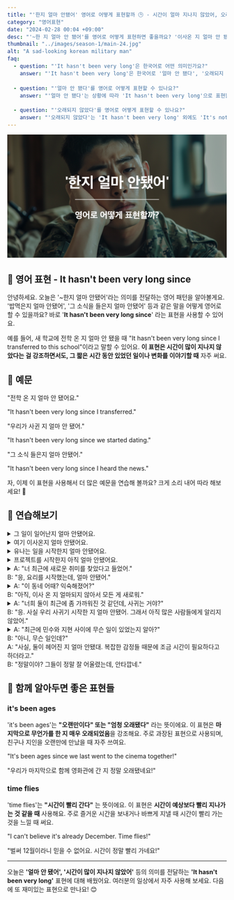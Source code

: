 ```yaml
---
title: "'한지 얼마 안됐어' 영어로 어떻게 표현할까 🕒 - 시간이 얼마 지나지 않았어, 오래 되지 않았어 영어로"
category: "영어표현"
date: "2024-02-28 00:04 +09:00"
desc: "'~한 지 얼마 안 됐어'를 영어로 어떻게 표현하면 좋을까요? '이사온 지 얼마 안 됐어', '그 책을 읽은 지 얼마 안 됐어' 등을 영어로 표현하는 법을 배워봅시다. 다양한 예문을 통해서 연습하고 본인의 표현으로 만들어 보세요"
thumbnail: "../images/season-1/main-24.jpg"
alt: "A sad-looking korean military man"
faq:
  - question: "'It hasn't been very long'은 한국어로 어떤 의미인가요?"
    answer: "'It hasn't been very long'은 한국어로 '얼마 안 됐다', '오래되지 않았다', '시간이 많이 지나지 않았다' 등으로 번역될 수 있습니다. 어떤 일이나 상황이 시작된 지 얼마 되지 않았음을 나타낼 때 사용합니다."

  - question: "'얼마 안 됐다'를 영어로 어떻게 표현할 수 있나요?"
    answer: "'얼마 안 됐다'는 상황에 따라 'It hasn't been very long'으로 표현할 수 있습니다. 예를 들어, '그 가게가 문을 연 지 얼마 안 됐어'는 'It hasn't been very long since that store opened'로 말할 수 있습니다."

  - question: "'오래되지 않았다'를 영어로 어떻게 표현할 수 있나요?"
    answer: "'오래되지 않았다'는 'It hasn't been very long' 외에도 'It's not been long', 'It hasn't been long'으로 표현할 수 있습니다. 예를 들어, '그가 떠난 지 오래되지 않았어'는 'It hasn't been very long since he left'로 말할 수 있습니다."
---
```


![얼마 안됐어 영어표현](../images/season-1/main-24.jpg)

## 🌟 영어 표현 - It hasn't been very long since

안녕하세요. 오늘은 '~한지 얼마 안됐어'라는 의미를 전달하는 영어 패턴을 알아볼게요. '밥먹은지 얼마 안됐어', '그 소식을 들은지 얼마 안됐어' 등과 같은 말을 어떻게 영어로 할 수 있을까요? 바로 '**It hasn't been very long since**' 라는 표현을 사용할 수 있어요.

예를 들어, 새 학교에 전학 온 지 얼마 안 됐을 때 "It hasn't been very long since I transferred to this school"이라고 말할 수 있어요. **이 표현은 시간이 많이 지나지 않았다는 걸 강조하면서도, 그 짧은 시간 동안 있었던 일이나 변화를 이야기할 때** 자주 써요.

<script async src="https://pagead2.googlesyndication.com/pagead/js/adsbygoogle.js?client=ca-pub-1465612013356152"
     crossorigin="anonymous"></script>
<!-- engple-horizontal-ad -->

<ins class="adsbygoogle"
     style="display:block"
     data-ad-client="ca-pub-1465612013356152"
     data-ad-slot="2106896038"
     data-ad-format="auto"
     data-full-width-responsive="true"></ins>

<script>
     (adsbygoogle = window.adsbygoogle || []).push({});
</script>

## 📖 예문

"전학 온 지 얼마 안 됐어요."

"It hasn't been very long since I transferred."

"우리가 사귄 지 얼마 안 됐어."

"It hasn't been very long since we started dating."

"그 소식 들은지 얼마 안됐어."

"It hasn't been very long since I heard the news."

자, 이제 이 표현을 사용해서 더 많은 예문을 연습해 볼까요? 크게 소리 내어 따라 해보세요! 🎤

## 💬 연습해보기

<details>
  <summary>그 일이 일어난지 얼마 안됐어요.</summary>
  <span>It hasn't been very long since that happened.</span>
</details>

<details>
 <summary>여기 이사온지 얼마 안됐어요.</summary>
  <span>It hasn't been very long since I moved here.</span>
</details>

<details>
  <summary>유나는 일을 시작한지 얼마 안됐어요.</summary>
  <span>It hasn't been very long since Yuna started the new job.</span>
</details>

<details>
  <summary>프로젝트를 시작한지 아직 얼마 안됐어요.</summary>
  <span>It hasn't been very long since we started the project.</span>
</details>

<details>
  <summary>A: "너 최근에 새로운 취미를 찾았다고 들었어."<br>B: "응, 요리를 시작했는데, 얼마 안됐어."
</summary>
<span>A: "I heard you found a new hobby recently."<br>B: "Yeah, I started cooking, but it hasn't been very long."</span>
</details>

<details>
  <summary>A: "이 동네 어때? 익숙해졌어?"<br>B: "아직, 이사 온 지 얼마되지 않아서 모든 게 새로워."</summary>
  <span>A: "How do you like the neighborhood? Have you <a href="/blog/vocab-1/045.get-used-to/">gotten used to</a> to it?"<br>B: "Not yet, it hasn't been very long since I moved in, so everything is new."</span>
</details>

<details>
  <summary>A: "너희 둘이 최근에 좀 가까워진 것 같던데, 사귀는 거야?"<br>B: "응. 사실 우리 사귀기 시작한 지 얼마 안됐어. 그래서 아직 많은 사람들에게 알리지 않았어."</summary>
  <span>A: "You two seem to have gotten quite close recently, are you dating?"<br>B: "Yes, actually, it's not been very long since we started dating. <a href="/blog/in-english/116.that-is-why/">That's why</a> we haven't told many people yet."</span>
</details>

<details>
  <summary>
A: "최근에 민수와 지현 사이에 무슨 일이 있었는지 알아?"<br>
B: "아니, 무슨 일인데?"<br>
A: "사실, 둘이 헤어진 지 얼마 안됐대. 복잡한 감정들 때문에 조금 시간이 필요하다고 하더라고."<br>
B: "정말이야? 그들이 정말 잘 어울렸는데, 안타깝네."
</summary>
<span>A: "Do you know what happened between Minsu and Jihyun recently?"<br>B: "No, what happened?"<br>A: "Actually, it's not been very long since they broke up. They said they needed some time because of complicated feelings."<br>B: "Really? They seemed like such a good match, that's unfortunate."</span>
</details>

## 🤝 함께 알아두면 좋은 표현들

### it's been ages

'it's been ages'는 **"오랜만이다" 또는 "엄청 오래됐다"** 라는 뜻이에요. 이 표현은 **마지막으로 무언가를 한 지 매우 오래되었음**을 강조해요. 주로 과장된 표현으로 사용되며, 친구나 지인을 오랜만에 만났을 때 자주 쓰여요.

"It's been ages since we last went to the cinema together!"

"우리가 마지막으로 함께 영화관에 간 지 정말 오래됐네요!"

### time flies

'time flies'는 **"시간이 빨리 간다"** 는 뜻이에요. 이 표현은 **시간이 예상보다 빨리 지나가는 것 같을 때** 사용해요. 주로 즐거운 시간을 보내거나 바쁘게 지낼 때 시간이 빨리 가는 것을 느낄 때 써요.

"I can't believe it's already December. Time flies!"

"벌써 12월이라니 믿을 수 없어요. 시간이 정말 빨리 가네요!"

---

오늘은 **'얼마 안 됐어', '시간이 많이 지나지 않았어'** 등의 의미를 전달하는 **'It hasn't been very long'** 표현에 대해 배웠어요. 여러분의 일상에서 자주 사용해 보세요. 다음에 또 재미있는 표현으로 만나요! 😊
